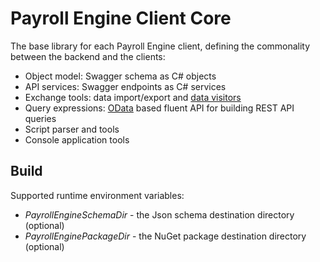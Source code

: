 <h1>Payroll Engine Client Core</h1>

The base library for each Payroll Engine client, defining the commonality between the backend and the clients:
- Object model: Swagger schema as C# objects
- API services: Swagger endpoints as C# services
- Exchange tools: data import/export and [data visitors](https://en.wikipedia.org/wiki/Visitor_pattern)
- Query expressions:  [OData](https://www.odata.org/) based fluent API for building REST API queries
- Script parser and tools
- Console application tools

## Build
Supported runtime environment variables:
- *PayrollEngineSchemaDir* - the Json schema destination directory (optional)
- *PayrollEnginePackageDir* - the NuGet package destination directory (optional)